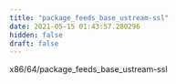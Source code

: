```yaml
---
title: "package_feeds_base_ustream-ssl"
date: 2021-05-15 01:43:57.280296
hidden: false
draft: false
---
```


x86/64/package_feeds_base_ustream-ssl

